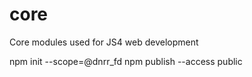 # core
Core modules used for JS4 web development

npm init --scope=@dnrr_fd
npm publish --access public